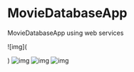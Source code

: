 # MovieDatabaseApp
MovieDatabaseApp using web services

![img](<blockquote class="imgur-embed-pub" lang="en" data-id="a/Qy6n4"><a href="//imgur.com/Qy6n4"></a></blockquote><script async src="//s.imgur.com/min/embed.js" charset="utf-8"></script>)
![img](https://imgur.com/a/u6Q3i)
![img](https://imgur.com/a/u6Q3i)
![img](https://imgur.com/a/u6Q3i)
